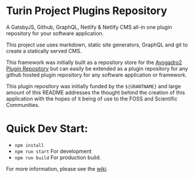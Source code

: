 # Turin Project Plugins Repository

A GatsbyJS, Github, GraphQL, Netlify & Netlify CMS all-in one plugin repository for your software application.

This project use uses markdown, static site generators, GraphQL and git to create a statically served CMS.

This framework was initially built as a repository store for the [Avogadro2 Plugin Repository](https://www.openchemistry.org/projects/avogadro2/) but can easily be extended as a plugin repository for any github hosted plugin repository for any software application or framework.

This plugin repository was initially funded by the `${GRANTNAME}` and large amount of this README addresses the thought behind the creation of this application with the hopes of it being of use to the FOSS and Scientific Communities.

# Quick Dev Start:

* `npm install`
* `npm run start` For development
* `npm run build` For production build.

For more information, please see the [wiki](wiki/home).
